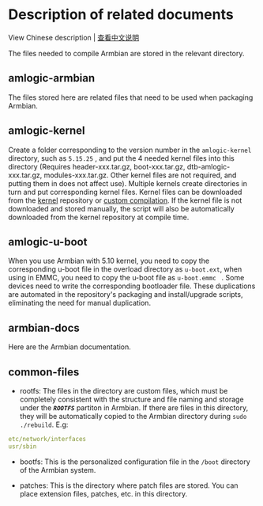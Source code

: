 # Description of related documents

View Chinese description  |  [查看中文说明](README.cn.md)

The files needed to compile Armbian are stored in the relevant directory.

## amlogic-armbian

The files stored here are related files that need to be used when packaging Armbian.

## amlogic-kernel

Create a folder corresponding to the version number in the `amlogic-kernel` directory, such as `5.15.25` , and put the 4 needed kernel files into this directory (Requires header-xxx.tar.gz, boot-xxx.tar.gz, dtb-amlogic-xxx.tar.gz, modules-xxx.tar.gz. Other kernel files are not required, and putting them in does not affect use). Multiple kernels create directories in turn and put corresponding kernel files. Kernel files can be downloaded from the [kernel](https://github.com/ophub/kernel) repository or [custom compilation](https://github.com/ophub/amlogic-s9xxx-armbian/tree/main/compile-kernel). If the kernel file is not downloaded and stored manually, the script will also be automatically downloaded from the kernel repository at compile time.

## amlogic-u-boot

When you use Armbian with 5.10 kernel, you need to copy the corresponding u-boot file in the overload directory as `u-boot.ext`, when using in EMMC, you need to copy the u-boot file as `u-boot.emmc ` . Some devices need to write the corresponding bootloader file. These duplications are automated in the repository's packaging and install/upgrade scripts, eliminating the need for manual duplication.

## armbian-docs

Here are the Armbian documentation.

## common-files

- rootfs: The files in the directory are custom files, which must be completely consistent with the structure and file naming and storage under the ***`ROOTFS`*** partiton in Armbian. If there are files in this directory, they will be automatically copied to the Armbian directory during `sudo ./rebuild`. E.g:

```yaml
etc/network/interfaces
usr/sbin
```

- bootfs: This is the personalized configuration file in the `/boot` directory of the Armbian system.

- patches: This is the directory where patch files are stored. You can place extension files, patches, etc. in this directory.

